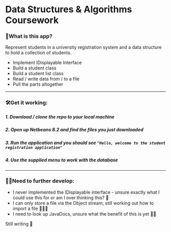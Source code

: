 # Data Structures & Algorithms Coursework


### 🤔What is this app? 
Represent students in a university registration system and a data structure to hold a collection of students.

- Implement IDisplayable Interface
- Build a student class
- Build a student list class
- Read / write data from / to a file 
- Pull the parts altogether
_______

### 🛠Get it working:

##### 1. Download / clone the repo to your local machine
##### 2. Open up Netbeans 8.2 and find the files you just downloaded
##### 3. Run the application and you should see `"Hello, welcome to the student registration application"`
##### 4. Use the supplied menu to work with the database

_______

### 👩‍💻Need to further develop:
- I never implemented the IDisplayable interface - unsure exactly what I could use this for or am I over thinking this? 💭
- I can only store a file via the Object stream, still working out how to import a file 🤦🏼‍♀️ 
- I need to look up JavaDocs, unsure what the benefit of this is yet 🤷‍♀️

Still writing 💬

